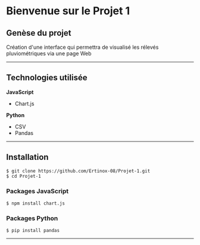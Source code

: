 # Bienvenue sur le Projet 1

## Genèse du projet
Création d'une interface qui permettra de visualisé les rélevés pluviométriques via une page Web
___
## Technologies utilisée
**JavaScript**
* Chart.js

**Python**
* CSV
* Pandas
___

## Installation
```
$ git clone https://github.com/Ertinox-08/Projet-1.git
$ cd Projet-1
```
### Packages JavaScript
```
$ npm install chart.js
```
### Packages Python
```
$ pip install pandas
```
___
